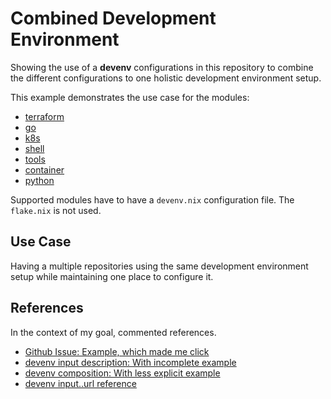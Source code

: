 # Combined Development Environment

Showing the use of a **devenv** configurations in this
repository to combine the different configurations
to one holistic development environment setup.

This example demonstrates the use case for the modules:

- [terraform](/flakes/terraform)
- [go](/flakes/go)
- [k8s](/flakes/k8s)
- [shell](/flakes/shell)
- [tools](/flakes/tools)
- [container](/flakes/container)
- [python](/flakes/python)

Supported modules have to have a `devenv.nix`
configuration file. The `flake.nix` is not used.

## Use Case

Having a multiple repositories using the same
development environment setup while maintaining
one place to configure it.

## References

In the context of my goal, commented references.

- [Github Issue: Example, which made me click](https://github.com/cachix/devenv/issues/14#issuecomment-2880235515)
- [devenv input description: With incomplete example](https://devenv.sh/inputs/)
- [devenv composition: With less explicit example](https://devenv.sh/composing-using-imports/)
- [devenv input.<name>.url reference](https://devenv.sh/reference/yaml-options/)
